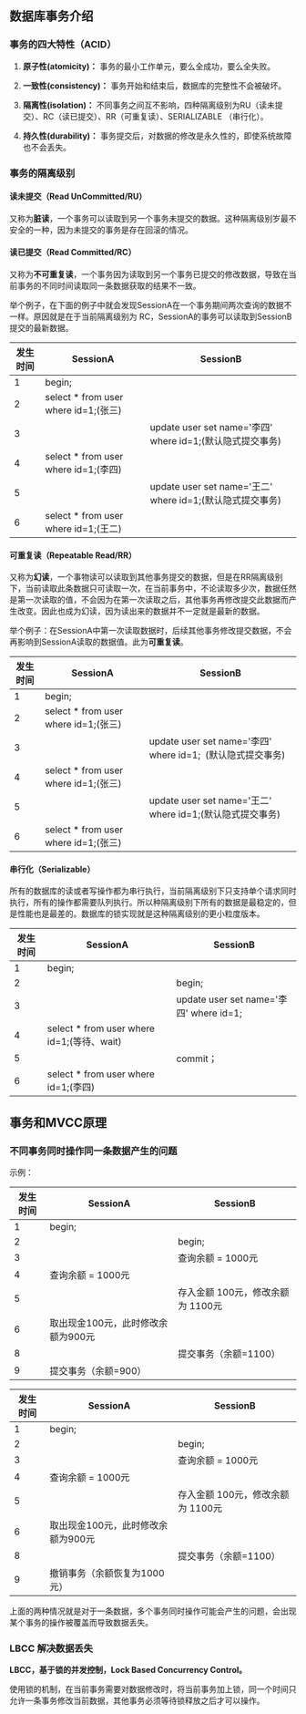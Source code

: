 ## 数据库事务介绍

### 事务的四大特性（ACID）

1. **原子性(atomicity)：** 事务的最小工作单元，要么全成功，要么全失败。
    
2. **一致性(consistency)：** 事务开始和结束后，数据库的完整性不会被破坏。
    
3. **隔离性(isolation)：** 不同事务之间互不影响，四种隔离级别为RU（读未提交）、RC（读已提交）、RR（可重复读）、SERIALIZABLE （串行化）。
    
4. **持久性(durability)：** 事务提交后，对数据的修改是永久性的，即使系统故障也不会丢失。
    

### 事务的隔离级别

#### **读未提交（Read UnCommitted/RU）**

又称为**脏读**，一个事务可以读取到另一个事务未提交的数据。这种隔离级别岁最不安全的一种，因为未提交的事务是存在回滚的情况。

#### **读已提交（Read Committed/RC）**

又称为**不可重复读**，一个事务因为读取到另一个事务已提交的修改数据，导致在当前事务的不同时间读取同一条数据获取的结果不一致。

举个例子，在下面的例子中就会发现SessionA在一个事务期间两次查询的数据不一样。原因就是在于当前隔离级别为 RC，SessionA的事务可以读取到SessionB提交的最新数据。

|**发生时间**|**SessionA**|**SessionB**|
|---|---|---|
|1|begin;||
|2|select * from user where id=1;(张三)||
|3||update user set name='李四' where id=1;(默认隐式提交事务)|
|4|select * from user where id=1;(李四)||
|5||update user set name='王二' where id=1;(默认隐式提交事务)|
|6|select * from user where id=1;(王二)||

#### **可重复读（Repeatable Read/RR）**

又称为**幻读**，一个事物读可以读取到其他事务提交的数据，但是在RR隔离级别下，当前读取此条数据只可读取一次，在当前事务中，不论读取多少次，数据任然是第一次读取的值，不会因为在第一次读取之后，其他事务再修改提交此数据而产生改变。因此也成为幻读，因为读出来的数据并不一定就是最新的数据。

举个例子：在SessionA中第一次读取数据时，后续其他事务修改提交数据，不会再影响到SessionA读取的数据值。此为**可重复读**。

|**发生时间**|**SessionA**|**SessionB**|
|---|---|---|
|1|begin;||
|2|select * from user where id=1;(张三)||
|3||update user set name='李四' where id=1;  (默认隐式提交事务)|
|4|select * from user where id=1;(张三)||
|5||update user set name='王二' where id=1;(默认隐式提交事务)|
|6|select * from user where id=1;(张三)||

#### **串行化（Serializable）**

所有的数据库的读或者写操作都为串行执行，当前隔离级别下只支持单个请求同时执行，所有的操作都需要队列执行。所以种隔离级别下所有的数据是最稳定的，但是性能也是最差的。数据库的锁实现就是这种隔离级别的更小粒度版本。

|**发生时间**|**SessionA**|**SessionB**|
|---|---|---|
|1|begin;||
|2||begin;|
|3||update user set name='李四' where id=1;|
|4|select * from user where id=1;(等待、wait)||
|5||commit；|
|6|select * from user where id=1;(李四)||

## 事务和MVCC原理

### 不同事务同时操作同一条数据产生的问题

示例：

|**发生时间**|**SessionA**|**SessionB**|
|---|---|---|
|1|begin;||
|2||begin;|
|3||查询余额 = 1000元|
|4|查询余额 = 1000元||
|5||存入金额 100元，修改余额为 1100元|
|6|取出现金100元，此时修改余额为900元||
|8||提交事务（余额=1100）|
|9|提交事务（余额=900）||

|**发生时间**|**SessionA**|**SessionB**|
|---|---|---|
|1|begin;||
|2||begin;|
|3||查询余额 = 1000元|
|4|查询余额 = 1000元||
|5||存入金额 100元，修改余额为 1100元|
|6|取出现金100元，此时修改余额为900元||
|8||提交事务（余额=1100）|
|9|撤销事务（余额恢复为1000元）||

上面的两种情况就是对于一条数据，多个事务同时操作可能会产生的问题，会出现某个事务的操作被覆盖而导致数据丢失。

### LBCC 解决数据丢失

**LBCC，基于锁的并发控制，Lock Based Concurrency Control。**

使用锁的机制，在当前事务需要对数据修改时，将当前事务加上锁，同一个时间只允许一条事务修改当前数据，其他事务必须等待锁释放之后才可以操作。
